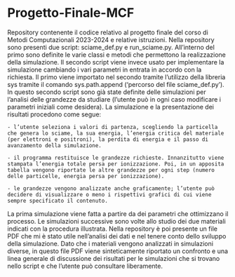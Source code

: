 # Progetto-Finale-MCF
Repository contenente il codice relativo al progetto finale del corso di Metodi Computazionali 2023-2024 e relative istruzioni.
Nella repository sono presenti due script: sciame_def.py e run_sciame.py. All’interno del primo sono definite le varie classi e metodi che permettono la realizzazione della simulazione. Il secondo script viene invece usato per implementare la simulazione cambiando i vari parametri in entrata in accordo con la richiesta. Il primo viene importato nel secondo tramite l’utilizzo della libreria sys tramite il comando sys.path.append (‘percorso del file sciame_def.py’). In questo secondo script sono già state definite delle simulazioni per l’analisi delle grandezze da studiare (l’utente può in ogni caso modificare i parametri iniziali come desidera). La simulazione e la presentazione dei risultati procedono come segue:

	- l’utente seleziona i valori di partenza, scegliendo la particella che genera lo sciame, la sua energia, l’energia critica del materiale (per elettroni e positroni), la perdita di energia e il passo di avanzamento della simulazione.

	- il programma restituisce le grandezze richieste. Innanzitutto viene stampata l’energia totale persa per ionizzazione. Poi, in un apposita tabella vengono riportate le altre grandezze per ogni step (numero delle particelle, energia persa per ionizzazione).

	- le grandezze vengono analizzate anche graficamente; l’utente può decidere di visualizzare o meno i rispettivi grafici di cui viene sempre specificato il contenuto.


La prima simulazione viene fatta a partire da dei parametri che ottimizzano il processo. Le simulazioni successive sono volte allo studio dei due materiali indicati con la procedura illustrata.
Nella repository è poi presente un file PDF che mi è stato utile nell’analisi dei dati e nel tenere conto dello sviluppo della simulazione. Dato che i materiali vengono analizzati in simulazioni diverse, in questo file PDF viene sinteticamente riportato un confronto e una linea generale di discussione dei risultati per le simulazioni che si trovano nello script e che l’utente può consultare liberamente.
